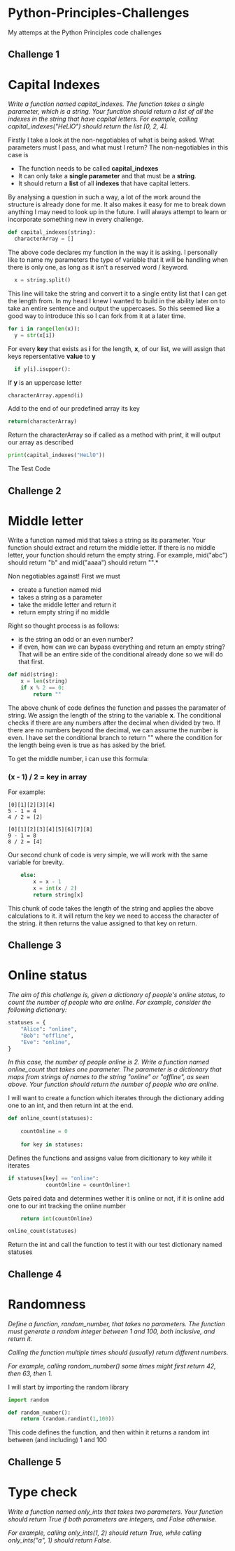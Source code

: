 # Python-Principles-Challenges
My attemps at the Python Principles code challenges

## Challenge 1 ##
# Capital Indexes #
*Write a function named capital_indexes. The function takes a single parameter, which is a string. Your function should return a list of all the indexes in the string that have capital letters. For example, calling capital_indexes("HeLlO") should return the list [0, 2, 4].*


Firstly I take a look at the non-negotiables of what is being asked. What parameters must I pass, and what must I return?
The non-negotiables in this case is 
* The function needs to be called **capital_indexes**
* It can only take a **single parameter** and that must be a **string**.
* It should return a **list** of all **indexes** that have capital letters.

By analysing a question in such a way, a lot of the work around the structure is already done for me. It also makes it easy for me to break down anything I may need to look up in the future. I will always attempt to learn or incorporate something new in every challenge.

```python
def capital_indexes(string):
  characterArray = []
```
The above code declares my function in the way it is asking. I personally like to name my parameters the type of variable that it will be handling when there is only one, as long as it isn't a reserved word / keyword.

```python
  x = string.split()
```

This line will take the string and convert it to a single entity list that I can get the length from. In my head I knew I wanted to build in the ability later on to take an entire sentence and output the uppercases. So this seemed like a good way to introduce this so I can fork from it at a later time.

```python
for i in range(len(x)):
  y = str(x[i])
```

For every **key** that exists as **i** for the length, **x**, of our list, we will assign that keys repersentative **value** to **y**

```python
  if y[i].isupper():
```

If **y** is an uppercase letter

```python
characterArray.append(i)
```

Add to the end of our predefined array its key

```python
return(characterArray)
```
Return the characterArray so if called as a method with print, it will output our array as described

```python
print(capital_indexes("HeLlO"))
```

The Test Code



## Challenge 2 ##
# Middle letter #
Write a function named mid that takes a string as its parameter. Your function should extract and return the middle letter. If there is no middle letter, your function should return the empty string. For example, mid("abc") should return "b" and mid("aaaa") should return "".*

Non negotiables against! First we must
* create a function named mid
* takes a string as a parameter
* take the middle letter and return it
* return empty string if no middle

Right so thought process is as follows:
* is the string an odd or an even number? 
* if even, how can we can bypass everything and return an empty string?
That will be an entire side of the conditional already done so we will do that first.


```python
def mid(string):
    x = len(string)
    if x % 2 == 0:
        return ""
 ```
 
 The above chunk of code defines the function and passes the paramater of string. We assign the length of the string to the variable **x**. The conditional checks if there are any numbers after the decimal when divided by two. If there are no numbers beyond the decimal, we can assume the number is even. I have set the conditional branch to return "" where the condition for the length being even is true as has asked by the brief.


To get the middle number, i can use this formula:
 
 ### (x - 1) / 2 = key in array ###
 
 For example:
 
```
[0][1][2][3][4] 
5 - 1 = 4
4 / 2 = [2]
```
 
```
[0][1][2][3][4][5][6][7][8]
9 - 1 = 8
8 / 2 = [4]
```

Our second chunk of code is very simple, we will work with the same variable for brevity.

```python
    else:
        x = x - 1
        x = int(x / 2)
        return string[x]
```
This chunk of code takes the length of the string and applies the above calculations to it. it will return the key we need to access the character of the string. it then returns the value assigned to that key on return.

## Challenge 3 ##

# Online status #
*The aim of this challenge is, given a dictionary of people's online status, to count the number of people who are online. For example, consider the following dictionary:*

```python
statuses = {
    "Alice": "online",
    "Bob": "offline",
    "Eve": "online",
}
```

*In this case, the number of people online is 2. Write a function named online_count that takes one parameter. The parameter is a dictionary that maps from strings of names to the string "online" or "offline", as seen above. Your function should return the number of people who are online.*

I will want to create a function which iterates through the dictionary adding one to an int, and then return int at the end.

```python
def online_count(statuses):
    
    countOnline = 0
    
    for key in statuses:
```

Defines the functions and assigns value from dicitionary to key while it iterates

```python
if statuses[key] == "online":
            countOnline = countOnline+1
```
Gets paired data and determines wether it is online or not, if it is online add one to our int tracking the online number


```python
    return int(countOnline)

online_count(statuses)
```
Return the int and call the function to test it with our test dictionary named statuses




## Challenge 4 ##
# Randomness #
*Define a function, random_number, that takes no parameters. The function must generate a random integer between 1 and 100, both inclusive, and return it.*

*Calling the function multiple times should (usually) return different numbers.*

*For example, calling random_number() some times might first return 42, then 63, then 1.*

I will start by importing the random library

```python
import random

def random_number():
    return (random.randint(1,100))
```
This code defines the function, and then within it returns a random int between (and including) 1 and 100

## Challenge 5 ##
# Type check #
*Write a function named only_ints that takes two parameters. Your function should return True if both parameters are integers, and False otherwise.*

*For example, calling only_ints(1, 2) should return True, while calling only_ints("a", 1) should return False.*
